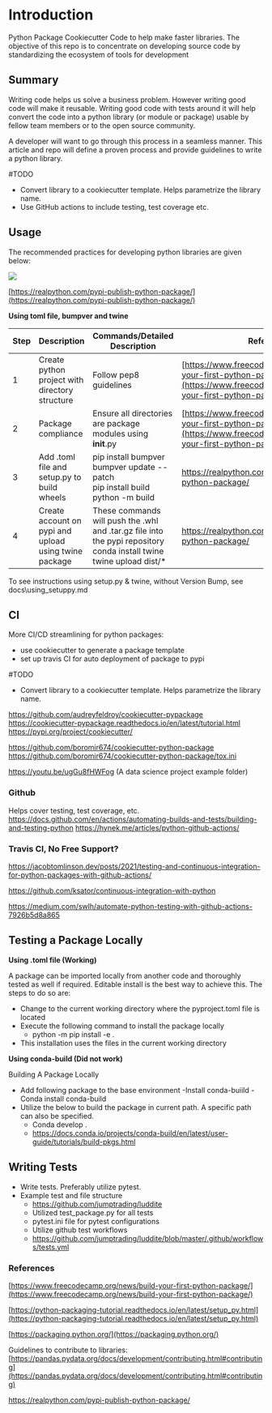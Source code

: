 # Introduction

Python Package Cookiecutter Code to help make faster libraries. The objective of this repo is to concentrate on developing source code by standardizing the ecosystem of tools for development

## Summary

Writing code helps us solve a business problem. However writing good code will make it reusable. Writing good code with tests around it will help convert the code into a python library (or module or package) usable by fellow team members or to the open source community.

A developer will want to go through this process in a seamless manner. This article and repo will define a proven process and provide guidelines to write a python library.

 #TODO 
- Convert library to a cookiecutter template. Helps parametrize the library name.
- Use GitHub actions to include testing, test coverage etc.

## Usage

The recommended practices for developing python libraries are given below:

<img src="packages/package_development.svg" width=auto, height=auto/>

[https://realpython.com/pypi-publish-python-package/](https://realpython.com/pypi-publish-python-package/)

**Using toml file, bumpver and twine**

| Step |  Description | Commands/Detailed Description | Reference |
|---|---|---|---|
| 1 | Create python project with directory structure | Follow pep8 guidelines | [https://www.freecodecamp.org/news/build-your-first-python-package/](https://www.freecodecamp.org/news/build-your-first-python-package/) |
| 2 | Package compliance | Ensure all directories are package modules using __init__.py  | [https://www.freecodecamp.org/news/build-your-first-python-package/](https://www.freecodecamp.org/news/build-your-first-python-package/) |
| 3 | Add .toml file and setup.py to build wheels | pip install bumpver <br> bumpver update --patch  <br> pip install build <br> python -m build | https://realpython.com/pypi-publish-python-package/ |
| 4 | Create account on pypi and upload using twine package | These commands will push the .whl and .tar.gz file into the pypi repository <br> conda install twine <br> twine upload dist/*  | https://realpython.com/pypi-publish-python-package/ |

To see instructions using setup.py & twine, without Version Bump, see docs\using_setuppy.md

## CI

More CI/CD streamlining for python packages:
- use cookiecutter to generate a package template
- set up travis CI for auto deployment of package to pypi

 #TODO 
- Convert library to a cookiecutter template. Helps parametrize the library name.

https://github.com/audreyfeldroy/cookiecutter-pypackage
https://cookiecutter-pypackage.readthedocs.io/en/latest/tutorial.html
https://pypi.org/project/cookiecutter/

https://github.com/boromir674/cookiecutter-python-package
https://github.com/boromir674/cookiecutter-python-package/tox.ini

https://youtu.be/ugGu8fHWFog (A data science project example folder)

### Github

Helps cover testing, test coverage, etc.
https://docs.github.com/en/actions/automating-builds-and-tests/building-and-testing-python
https://hynek.me/articles/python-github-actions/

### Travis CI, No Free Support?

https://jacobtomlinson.dev/posts/2021/testing-and-continuous-integration-for-python-packages-with-github-actions/

https://github.com/ksator/continuous-integration-with-python

https://medium.com/swlh/automate-python-testing-with-github-actions-7926b5d8a865


## Testing a Package Locally 

**Using .toml file (Working)**

A package can be imported locally from another code and thoroughly tested as well if required. Editable install is the best way to achieve this.
The steps to do so are:
- Change to the current working directory where the pyproject.toml file is located
- Execute the following command to install the package locally
	- python -m pip install -e .
- This installation uses the files in the current working directory

**Using conda-build (Did not work)**

Building A Package Locally
- Add following package to the base environment
    -Install conda-buiild
    -Conda install conda-build
- Utilize the below to build the package in current path. A specific path can also be specified.
    - Conda develop . 
    - https://docs.conda.io/projects/conda-build/en/latest/user-guide/tutorials/build-pkgs.html


## Writing Tests
- Write tests. Preferably utilize pytest. 
- Example test and file structure
	- https://github.com/jumptrading/luddite
	- Utilized test_package.py for all tests 
	- pytest.ini file for pytest configurations
	- Utilize github test workflows
	- https://github.com/jumptrading/luddite/blob/master/.github/workflows/tests.yml


### References

[https://www.freecodecamp.org/news/build-your-first-python-package/](https://www.freecodecamp.org/news/build-your-first-python-package/)

[https://python-packaging-tutorial.readthedocs.io/en/latest/setup_py.html](https://python-packaging-tutorial.readthedocs.io/en/latest/setup_py.html)

[https://packaging.python.org/](https://packaging.python.org/)

Guidelines to contribute to libraries:
[https://pandas.pydata.org/docs/development/contributing.html#contributing](https://pandas.pydata.org/docs/development/contributing.html#contributing)

https://realpython.com/pypi-publish-python-package/
